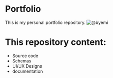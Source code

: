 # Portfolio
This is my personal portfolio repository.
![@byemi](https://github.com/byemidev/portfolio/assets/97583628/021e9819-bc6e-4d17-aecb-e7a112c3121b)

# This repository content:
  - Source code
  - Schemas
  - UI/UX Designs
  - documentation 

